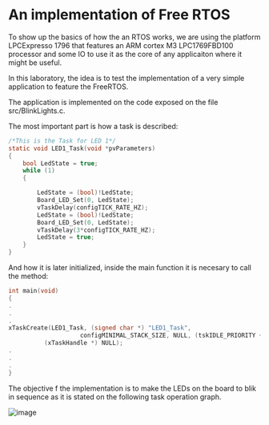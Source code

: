 # An implementation of Free RTOS

To show up the basics of how the an RTOS works, we are using the platform LPCExpresso 1796 that features an ARM cortex M3 LPC1769FBD100 processor and some IO to use it as the core of any applicaiton where it might be useful.

In this laboratory, the idea is to test the implementation of a very simple application to feature the FreeRTOS.

The application is implemented on the code exposed on the file src/BlinkLights.c.

The most important part is how a task is described:

```C
/*This is the Task for LED 1*/
static void LED1_Task(void *pvParameters)
{
	bool LedState = true;
	while (1)
	{

		LedState = (bool)!LedState;
		Board_LED_Set(0, LedState);
		vTaskDelay(configTICK_RATE_HZ);
		LedState = (bool)!LedState;
		Board_LED_Set(0, LedState);
		vTaskDelay(3*configTICK_RATE_HZ);
		LedState = true;
	}
}
```

And how it is later initialized, inside the main function it is necesary to call the method:

```C
int main(void)
{
.
.
.
xTaskCreate(LED1_Task, (signed char *) "LED1_Task",
					configMINIMAL_STACK_SIZE, NULL, (tskIDLE_PRIORITY + 1UL),
          (xTaskHandle *) NULL);
.
.
.
}
```

The objective f the implementation is to make the LEDs on the board to blik in sequence as it is stated on the following task operation graph.


![image](https://user-images.githubusercontent.com/25968721/66720815-92e4eb80-edcf-11e9-94c4-8baa7a54e124.png)
